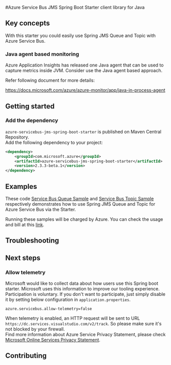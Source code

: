 #Azure Service Bus JMS Spring Boot Starter client library for Java

## Key concepts
With this starter you could easily use Spring JMS Queue and Topic with Azure Service Bus.

### Java agent based monitoring

Azure Application Insights has released one Java agent that can be used to capture metrics inside JVM. Consider use the Java agent based approach. 

Refer following document for more details:

https://docs.microsoft.com/azure/azure-monitor/app/java-in-process-agent


## Getting started

### Add the dependency

`azure-servicebus-jms-spring-boot-starter` is published on Maven Central Repository.  
Add the following dependency to your project:

[//]: # ({x-version-update-start;com.azure:azure-spring-boot-metrics-starter;current})
```xml
<dependency>
    <groupId>com.microsoft.azure</groupId>
    <artifactId>azure-servicebus-jms-spring-boot-starter</artifactId>
    <version>2.3.3-beta.1</version>
</dependency>
```
[//]: # ({x-version-update-end})


## Examples
These code [Service Bus Queue Sample](../../azure-spring-boot-samples/azure-spring-boot-sample-servicebus-jms-queue/) 
and [Service Bus Topic Sample](../../azure-spring-boot-samples/azure-spring-boot-sample-servicebus-jms-topic/) 
respectively demonstrates how to use Spring JMS Queue and Topic for Azure Service Bus via the Starter.

Running these samples will be charged by Azure. You can check the usage and bill at this [link](https://azure.microsoft.com/account/).


## Troubleshooting

## Next steps

### Allow telemetry
Microsoft would like to collect data about how users use this Spring boot starter. Microsoft uses this information to improve our tooling experience. Participation is voluntary. If you don't want to participate, just simply disable it by setting below configuration in `application.properties`.
```
azure.servicebus.allow-telemetry=false
```
When telemetry is enabled, an HTTP request will be sent to URL `https://dc.services.visualstudio.com/v2/track`. So please make sure it's not blocked by your firewall.  
Find more information about Azure Service Privacy Statement, please check [Microsoft Online Services Privacy Statement](https://www.microsoft.com/privacystatement/OnlineServices/Default.aspx). 

## Contributing
